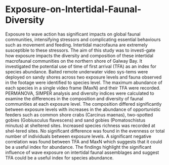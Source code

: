 # Exposure-on-Intertidal-Faunal-Diversity

Exposure to wave action has significant impacts on global faunal communities, intensifying stressors and complicating essential behaviours such as movement and feeding. Intertidal macrofauna are extremely susceptible to these stressors. The aim of this study was to investi-gate how exposure impacts the diversity and composition of these intertidal macrofaunal communities on the northern shore of Galway Bay. It investigated the potential use of time of first arrival (TFA) as an index for species abundance. Baited remote underwater video sys-tems were deployed on sandy shores across two exposure levels and fauna observed in the footage were identified to species level. The maximum abundance of each species in a single video frame (MaxN) and their TFA were recorded.  PERMANOVA, SIMPER analysis and diversity indices were calculated to examine the differences in the composition and diversity of faunal communities at each exposure level. The composition differed significantly between exposure levels with increases in the abundance of opportunistic feeders such as common shore crabs (Carcinus maenas), two-spotted gobies (Gobiusculus flavescens) and sand gobies (Pomatoschistus minutus) at sheltered sites. Increased species richness was recorded at shel-tered sites. No significant difference was found in the evenness or total number of individuals between exposure levels. A significant negative correlation was found between TFA and MaxN which suggests that it could be a useful index for abundance. The findings highlight the significant influence of wave exposure on intertidal faunal assemblages and suggest TFA could be a useful index for species abundance. 
